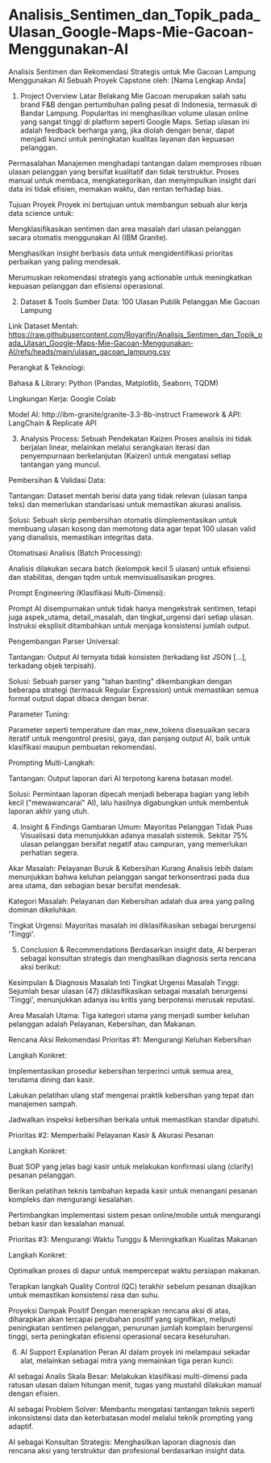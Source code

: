 # Analisis_Sentimen_dan_Topik_pada_Ulasan_Google-Maps-Mie-Gacoan-Menggunakan-AI
Analisis Sentimen dan Rekomendasi Strategis untuk Mie Gacoan Lampung Menggunakan AI
Sebuah Proyek Capstone oleh: [Nama Lengkap Anda]

1. Project Overview
Latar Belakang
Mie Gacoan merupakan salah satu brand F&B dengan pertumbuhan paling pesat di Indonesia, termasuk di Bandar Lampung. Popularitas ini menghasilkan volume ulasan online yang sangat tinggi di platform seperti Google Maps. Setiap ulasan ini adalah feedback berharga yang, jika diolah dengan benar, dapat menjadi kunci untuk peningkatan kualitas layanan dan kepuasan pelanggan.

Permasalahan
Manajemen menghadapi tantangan dalam memproses ribuan ulasan pelanggan yang bersifat kualitatif dan tidak terstruktur. Proses manual untuk membaca, mengkategorikan, dan menyimpulkan insight dari data ini tidak efisien, memakan waktu, dan rentan terhadap bias.

Tujuan Proyek
Proyek ini bertujuan untuk membangun sebuah alur kerja data science untuk:

Mengklasifikasikan sentimen dan area masalah dari ulasan pelanggan secara otomatis menggunakan AI (IBM Granite).

Menghasilkan insight berbasis data untuk mengidentifikasi prioritas perbaikan yang paling mendesak.

Merumuskan rekomendasi strategis yang actionable untuk meningkatkan kepuasan pelanggan dan efisiensi operasional.

2. Dataset & Tools
Sumber Data: 100 Ulasan Publik Pelanggan Mie Gacoan Lampung

Link Dataset Mentah: https://raw.githubusercontent.com/Royarifin/Analisis_Sentimen_dan_Topik_pada_Ulasan_Google-Maps-Mie-Gacoan-Menggunakan-AI/refs/heads/main/ulasan_gacoan_lampung.csv

Perangkat & Teknologi:

Bahasa & Library: Python (Pandas, Matplotlib, Seaborn, TQDM)

Lingkungan Kerja: Google Colab

Model AI: http://ibm-granite/granite-3.3-8b-instruct
Framework & API: LangChain & Replicate API

3. Analysis Process: Sebuah Pendekatan Kaizen
Proses analisis ini tidak berjalan linear, melainkan melalui serangkaian iterasi dan penyempurnaan berkelanjutan (Kaizen) untuk mengatasi setiap tantangan yang muncul.

Pembersihan & Validasi Data:

Tantangan: Dataset mentah berisi data yang tidak relevan (ulasan tanpa teks) dan memerlukan standarisasi untuk memastikan akurasi analisis.

Solusi: Sebuah skrip pembersihan otomatis diimplementasikan untuk membuang ulasan kosong dan memotong data agar tepat 100 ulasan valid yang dianalisis, memastikan integritas data.

Otomatisasi Analisis (Batch Processing):

Analisis dilakukan secara batch (kelompok kecil  5 ulasan) untuk efisiensi dan stabilitas, dengan tqdm untuk memvisualisasikan progres.

Prompt Engineering (Klasifikasi Multi-Dimensi):

Prompt AI disempurnakan untuk tidak hanya mengekstrak sentimen, tetapi juga aspek_utama, detail_masalah, dan tingkat_urgensi dari setiap ulasan. Instruksi eksplisit ditambahkan untuk menjaga konsistensi jumlah output.

Pengembangan Parser Universal:

Tantangan: Output AI ternyata tidak konsisten (terkadang list JSON [...], terkadang objek terpisah).

Solusi: Sebuah parser yang "tahan banting" dikembangkan dengan beberapa strategi (termasuk Regular Expression) untuk memastikan semua format output dapat dibaca dengan benar.

Parameter Tuning:

Parameter seperti temperature dan max_new_tokens disesuaikan secara iteratif untuk mengontrol presisi, gaya, dan panjang output AI, baik untuk klasifikasi maupun pembuatan rekomendasi.

Prompting Multi-Langkah:

Tantangan: Output laporan dari AI terpotong karena batasan model.

Solusi: Permintaan laporan dipecah menjadi beberapa bagian yang lebih kecil ("mewawancarai" AI), lalu hasilnya digabungkan untuk membentuk laporan akhir yang utuh.

4. Insight & Findings
Gambaran Umum: Mayoritas Pelanggan Tidak Puas
Visualisasi data menunjukkan adanya masalah sistemik. Sekitar 75% ulasan pelanggan bersifat negatif atau campuran, yang memerlukan perhatian segera.

Akar Masalah: Pelayanan Buruk & Kebersihan Kurang
Analisis lebih dalam menunjukkan bahwa keluhan pelanggan sangat terkonsentrasi pada dua area utama, dan sebagian besar bersifat mendesak.

Kategori Masalah: Pelayanan dan Kebersihan adalah dua area yang paling dominan dikeluhkan.

Tingkat Urgensi: Mayoritas masalah ini diklasifikasikan sebagai berurgensi 'Tinggi'.

5. Conclusion & Recommendations
Berdasarkan insight data, AI berperan sebagai konsultan strategis dan menghasilkan diagnosis serta rencana aksi berikut:

Kesimpulan & Diagnosis Masalah Inti
Tingkat Urgensi Masalah Tinggi: Sejumlah besar ulasan (47) diklasifikasikan sebagai masalah berurgensi 'Tinggi', menunjukkan adanya isu kritis yang berpotensi merusak reputasi.

Area Masalah Utama: Tiga kategori utama yang menjadi sumber keluhan pelanggan adalah Pelayanan, Kebersihan, dan Makanan.

Rencana Aksi Rekomendasi
Prioritas #1: Mengurangi Keluhan Kebersihan

Langkah Konkret:

Implementasikan prosedur kebersihan terperinci untuk semua area, terutama dining dan kasir.

Lakukan pelatihan ulang staf mengenai praktik kebersihan yang tepat dan manajemen sampah.

Jadwalkan inspeksi kebersihan berkala untuk memastikan standar dipatuhi.

Prioritas #2: Memperbaiki Pelayanan Kasir & Akurasi Pesanan

Langkah Konkret:

Buat SOP yang jelas bagi kasir untuk melakukan konfirmasi ulang (clarify) pesanan pelanggan.

Berikan pelatihan teknis tambahan kepada kasir untuk menangani pesanan kompleks dan mengurangi kesalahan.

Pertimbangkan implementasi sistem pesan online/mobile untuk mengurangi beban kasir dan kesalahan manual.

Prioritas #3: Mengurangi Waktu Tunggu & Meningkatkan Kualitas Makanan

Langkah Konkret:

Optimalkan proses di dapur untuk mempercepat waktu persiapan makanan.

Terapkan langkah Quality Control (QC) terakhir sebelum pesanan disajikan untuk memastikan konsistensi rasa dan suhu.

Proyeksi Dampak Positif
Dengan menerapkan rencana aksi di atas, diharapkan akan tercapai perubahan positif yang signifikan, meliputi peningkatan sentimen pelanggan, penurunan jumlah komplain berurgensi tinggi, serta peningkatan efisiensi operasional secara keseluruhan.

6. AI Support Explanation
Peran AI dalam proyek ini melampaui sekadar alat, melainkan sebagai mitra yang memainkan tiga peran kunci:

AI sebagai Analis Skala Besar: Melakukan klasifikasi multi-dimensi pada ratusan ulasan dalam hitungan menit, tugas yang mustahil dilakukan manual dengan efisien.

AI sebagai Problem Solver: Membantu mengatasi tantangan teknis seperti inkonsistensi data dan keterbatasan model melalui teknik prompting yang adaptif.

AI sebagai Konsultan Strategis: Menghasilkan laporan diagnosis dan rencana aksi yang terstruktur dan profesional berdasarkan insight data.
